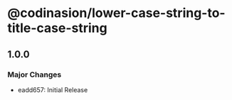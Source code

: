 # @codinasion/lower-case-string-to-title-case-string

## 1.0.0

### Major Changes

- eadd657: Initial Release

